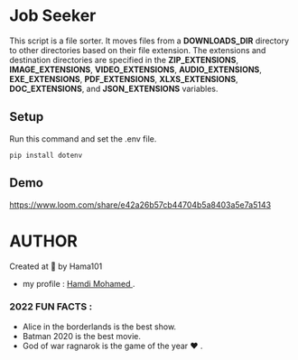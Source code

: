 
# Job Seeker
This script is a file sorter. It moves files from a **DOWNLOADS_DIR** directory to other directories based on their file extension. The extensions and destination directories are specified in the **ZIP_EXTENSIONS**, **IMAGE_EXTENSIONS**, **VIDEO_EXTENSIONS**, **AUDIO_EXTENSIONS**, **EXE_EXTENSIONS**, **PDF_EXTENSIONS**, **XLXS_EXTENSIONS**, **DOC_EXTENSIONS**, and **JSON_EXTENSIONS** variables.

## Setup
Run this command and set the .env file.

`pip install dotenv`

## Demo

https://www.loom.com/share/e42a26b57cb44704b5a8403a5e7a5143


# AUTHOR
Created at 🌙 by Hama101
- my profile : [Hamdi Mohamed ](https://github.com/Hama101).
### 2022 FUN FACTS : 
- Alice in the borderlands is the best show.
- Batman 2020 is the best movie.
- God of war ragnarok is the game of the year ❤ .